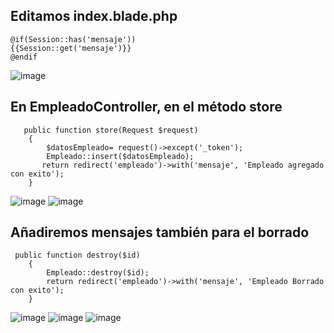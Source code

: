 ## Editamos index.blade.php
```
@if(Session::has('mensaje'))
{{Session::get('mensaje')}}
@endif
```
![image](https://user-images.githubusercontent.com/93767832/156928923-f3dd21fe-e39a-4e2d-b9e1-55f378cf9186.png)

## En EmpleadoController, en el método store
```
   public function store(Request $request)
    {
        $datosEmpleado= request()->except('_token');
        Empleado::insert($datosEmpleado);
       return redirect('empleado')->with('mensaje', 'Empleado agregado con exito');
    }
 ```
 ![image](https://user-images.githubusercontent.com/93767832/156929078-e86fc388-8290-4f6f-a3f3-b0eb51f99343.png)
![image](https://user-images.githubusercontent.com/93767832/156929158-c1513822-3540-41f1-a0f9-039c2766826c.png)

## Añadiremos mensajes también para el borrado
```
 public function destroy($id)
    {
        Empleado::destroy($id);
        return redirect('empleado')->with('mensaje', 'Empleado Borrado con exito');
    }
 ```
![image](https://user-images.githubusercontent.com/93767832/156929357-9289f30a-0ca5-43e8-9b29-ba3c6b0ca9db.png)
![image](https://user-images.githubusercontent.com/93767832/156929379-0579f1c0-05ae-4dbf-b5e1-f0195da9e8d7.png)
![image](https://user-images.githubusercontent.com/93767832/156929401-d88066a5-f5dc-418e-bb98-ec847fad7286.png)


 
